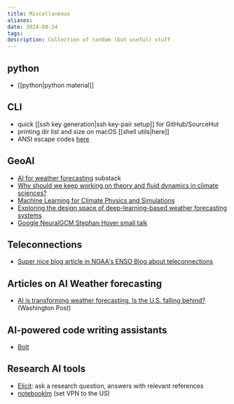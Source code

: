 ```yaml
---
title: Miscellaneous
aliases: 
date: 2024-08-24
tags: 
description: Collection of random (but useful) stuff
---
```


## python

- [[python|python material]] 

## CLI
- quick [[ssh key generation|ssh key-pair setup]] for GitHub/SourceHut
- printing dir list and size on macOS [[shell utils|here]]
- ANSI escape codes [here](https://gist.github.com/fnky/458719343aabd01cfb17a3a4f7296797#file-ansi-md)

## GeoAI

- [AI for weather forecasting](https://geoaiunpacked.substack.com/p/geoai-unpacked-2-ai-for-weather-forecasting) substack
- [Why should we keep working on theory and fluid dynamics in climate sciences?](https://blogs.reading.ac.uk/weather-and-climate-at-reading/2024/why-should-keep-working-on-theory-and-fluid-dynamics-in-climate-sciences/)
- [Machine Learning for Climate Physics and Simulations](https://arxiv.org/abs/2404.13227)
- [Exploring the design space of deep-learning-based weather forecasting systems](https://arxiv.org/abs/2410.07472)
- [Google NeuralGCM Stephan Hoyer small talk](https://youtu.be/n4Rw3RlpyJw)

## Teleconnections
- [Super nice blog article in NOAA's ENSO Blog about teleconnections](https://www.climate.gov/news-features/blogs/enso/what-are-teleconnections-connecting-earths-climate-patterns-global)

## Articles on AI Weather forecasting
- [AI is transforming weather forecasting. Is the U.S. falling behind?](https://12ft.io/https://www.washingtonpost.com/weather/2024/10/25/ai-weather-models-helene-milton-forecasts/) (Washington Post)

## AI-powered code writing assistants
- [Bolt](https://bolt.new)

## Research AI tools
- [Elicit](https://elicit.com): ask a research question, answers with relevant references
- [notebooklm](http://notebooklm.google.com/) (set VPN to the US)